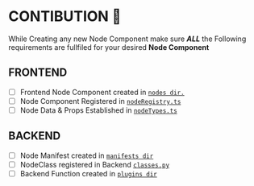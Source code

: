 # CONTIBUTION 🤝
While Creating any new Node Component make sure ***ALL*** the Following requirements are fullfiled for your desired **Node Component**
## FRONTEND
- [ ] Frontend Node Component created in [`nodes dir.`](frontend/src/components/nodes) 
- [ ] Node Component Registered in [`nodeRegistry.ts`](frontend/src/components/nodes/nodeRegistry.ts)
- [ ] Node Data & Props Established in [`nodeTypes.ts`](frontend/src/nodeTypes.ts)

## BACKEND
- [ ] Node Manifest created in [`manifests dir`](backend/app/manifests)
- [ ] NodeClass registered in Backend [`classes.py`](backend/app/classes.py)
- [ ] Backend Function created in [`plugins dir`](backend/plugins)